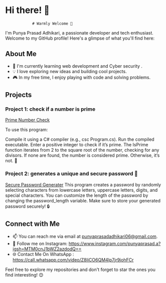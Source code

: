 # Hi there! 👋 
                # Warmly Welcome 🤗

I'm Punya Prasad Adhikari, a passionate developer and tech enthusiast. 
Welcome to my GitHub profile! Here's a glimpse of what you'll find here:

## About Me

- 🌱 I'm currently learning web development and Cyber security .
- 💡 I love exploring new ideas and building cool projects.
- 🎮 In my free time, I enjoy playing with code and solving problems.

## Projects

### Project 1: check if a number is prime 
<a href="https://github.com/Prabin1998/check-if-a-number-is-prime.git">Prime Number Check</a>

To use this program:

Compile it using a C# compiler (e.g., csc Program.cs).
Run the compiled executable.
Enter a positive integer to check if it’s prime.
The IsPrime function iterates from 2 to the square root of the number, 
checking for any divisors. If none are found, the number is considered prime. Otherwise, it’s not. 🚀

### Project 2: generates a unique and secure password 🔑
 <a href="https://github.com/Prabin1998/generates-a-unique-secure-password-.git">Secure Password Generater</a>
This program creates a password by randomly selecting characters from lowercase letters,
uppercase letters, digits, and special characters. 
You can customize the length of the password by changing the password_length variable. 
Make sure to store your generated password securely! 🔒
## Connect with Me

- 📫 You can reach me via email at punyaprasadadhikari06@gmail.com.
- 📸 Follow me on Instagram: https://www.instagram.com/punyaprasad.a?igsh=MTM0cnJ1bWZ2azdodQ==
- 🌐 Contact Me On WhatsApp : https://call.whatsapp.com/video/Z8IiCO6QM4lp7jr9johFCr

Feel free to explore my repositories and don't forget to star the ones you find interesting! 😊
